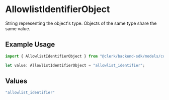 # AllowlistIdentifierObject

String representing the object's type. Objects of the same type share the same value.


## Example Usage

```typescript
import { AllowlistIdentifierObject } from "@clerk/backend-sdk/models/components";

let value: AllowlistIdentifierObject = "allowlist_identifier";
```

## Values

```typescript
"allowlist_identifier"
```